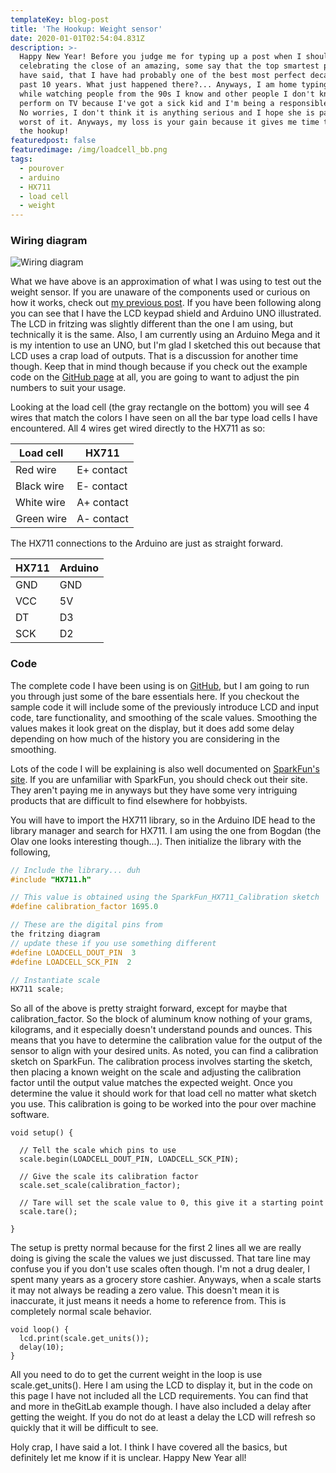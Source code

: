 ```yaml
---
templateKey: blog-post
title: 'The Hookup: Weight sensor'
date: 2020-01-01T02:54:04.831Z
description: >-
  Happy New Year! Before you judge me for typing up a post when I should be out
  celebrating the close of an amazing, some say that the top smartest people
  have said, that I have had probably one of the best most perfect decade of the
  past 10 years. What just happened there?... Anyways, I am home typing this up
  while watching people from the 90s I know and other people I don't know
  perform on TV because I've got a sick kid and I'm being a responsible parent.
  No worries, I don't think it is anything serious and I hope she is past the
  worst of it. Anyways, my loss is your gain because it gives me time to post
  the hookup!
featuredpost: false
featuredimage: /img/loadcell_bb.png
tags:
  - pourover
  - arduino
  - HX711
  - load cell
  - weight
---
```

### Wiring diagram

![Wiring diagram](/img/loadcell_bb.png "Wiring diagram")

What we have above is an approximation of what I was using to test out the weight sensor. If you are unaware of the components used or curious on how it works, check out [my previous post](https://tipsybrew.com/blog/2019-12-30-lets-talk-about-your-weight/). If you have been following along you can see that I have the LCD keypad shield and Arduino UNO illustrated. The LCD in fritzing was slightly different than the one I am using, but technically it is the same. Also, I am currently using an Arduino Mega and it is my intention to use an UNO, but I'm glad I sketched this out because that LCD uses a crap load of outputs. That is a discussion for another time though. Keep that in mind though because if you check out the example code on the [GitHub page](https://github.com/mpboddie/TipsyBrewPourOver/tree/master/examples/Weight) at all, you are going to want to adjust the pin numbers to suit your usage.

Looking at the load cell (the gray rectangle on the bottom) you will see 4 wires that match the colors I have seen on all the bar type load cells I have encountered. All 4 wires get wired directly to the HX711 as so:

| Load cell       | HX711        |
|-----------------|--------------|
| Red wire        | E+ contact   |
| Black wire      | E- contact   |
| White wire      | A+ contact   |
| Green wire      | A- contact   |

The HX711 connections to the Arduino are just as straight forward.

| HX711   | Arduino     |
|---------|-------------|
| GND     | GND         |
| VCC     | 5V          |
| DT      | D3          |
| SCK     | D2          |

### Code
The complete code I have been using is on [GitHub](https://github.com/mpboddie/TipsyBrewPourOver/tree/master/examples/Weight), but I am going to run you through just some of the bare essentials here. If you checkout the sample code it will include some of the previously introduce LCD and input code, tare functionality, and smoothing of the scale values. Smoothing the values makes it look great on the display, but it does add some delay depending on how much of the history you are considering in the smoothing.

Lots of the code I will be explaining is also well documented on [SparkFun's site](https://learn.sparkfun.com/tutorials/load-cell-amplifier-hx711-breakout-hookup-guide). If you are unfamiliar with SparkFun, you should check out their site. They aren't paying me in anyways but they have some very intriguing products that are difficult to find elsewhere for hobbyists.

You will have to import the HX711 library, so in the Arduino IDE head to the library manager and search for HX711. I am using the one from Bogdan (the Olav one looks interesting though...). Then initialize the library with the following,

```c
// Include the library... duh
#include "HX711.h"

// This value is obtained using the SparkFun_HX711_Calibration sketch
#define calibration_factor 1695.0

// These are the digital pins from the fritzing diagram
// update these if you use something different
#define LOADCELL_DOUT_PIN  3
#define LOADCELL_SCK_PIN  2

// Instantiate scale
HX711 scale;
```
So all of the above is pretty straight forward, except for maybe that calibration_factor. So the block of aluminum know nothing of your grams, kilograms, and it especially doesn't understand pounds and ounces. This means that you have to determine the calibration value for the output of the sensor to align with your desired units. As noted, you can find a calibration sketch on SparkFun. The calibration process involves starting the sketch, then placing a known weight on the scale and adjusting the calibration factor until the output value matches the expected weight. Once you determine the value it should work for that load cell no matter what sketch you use. This calibration is going to be worked into the pour over machine software.
```
void setup() {
  // Tell the scale which pins to use
  scale.begin(LOADCELL_DOUT_PIN, LOADCELL_SCK_PIN);
  // Give the scale its calibration factor
  scale.set_scale(calibration_factor);

  // Tare will set the scale value to 0, this give it a starting point
  scale.tare();
}
```
The setup is pretty normal because for the first 2 lines all we are really doing is giving the scale the values we just discussed. That tare line may confuse you if you don't use scales often though. I'm not a drug dealer, I spent many years as a grocery store cashier. Anyways, when a scale starts it may not always be reading a zero value. This doesn't mean it is inaccurate, it just means it needs a home to reference from. This is completely normal scale behavior.
```
void loop() {
  lcd.print(scale.get_units());
  delay(10);
}
```
All you need to do to get the current weight in the loop is use scale.get_units(). Here I am using the LCD to display it, but in the code on this page I have not included all the LCD requirements. You can find that and more in theGitLab example though. I have also included a delay after getting the weight. If you do not do at least a delay the LCD will refresh so quickly that it will be difficult to see.

Holy crap, I have said a lot. I think I have covered all the basics, but definitely let me know if it is unclear. Happy New Year all!
